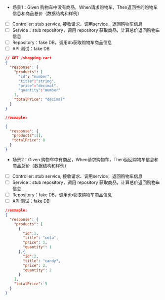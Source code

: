 - 场景1：Given 购物车中没有商品，When请求购物车，Then返回空的购物车信息和商品总价（数据结构和样例）
- [ ] Controller:  stub service, 接收请求、调用service，返回购物车信息
- [ ] Service：stub repository，调用 repository 获取商品，计算总价返回购物车信息
- [ ] Repository：fake DB，调用db获取购物车商品信息
- [ ] API 测试：fake DB

```json
// GET /shopping-cart
{
  "response": {
    "products": [
      "id": "number",
      "title":"string",
      "price":"decimal", 
      "quantity":"number"
    ],
    "totalPrice": "decimal"
  }
}

//exmaple: 

{
  "response": {
   "products":[], 
   "totalPrice": 0
  }
}

```

- 场景2：Given 购物车中有商品，When请求购物车，Then返回购物车信息和商品总价（数据结构和样例）
- [ ] Controller:  stub service, 接收请求、调用service，返回购物车信息
- [ ] Service：stub repository，调用 repository 获取商品，计算总价返回购物车信息
- [ ] Repository：fake DB，调用db获取购物车商品信息
- [ ] API 测试：fake DB

```json
//exmaple: 
{
  "response": {
    "products": [
      {
        "id":1,
        "title": "cola",
        "price": 1,
        "quantity": 1
      },{
        "id":2,
        "title": "candy",
        "price": 2,
        "quantity": 2
      }
    ],
    "totalPrice": 5
  }
}
```